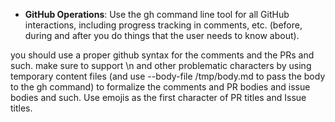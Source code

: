 - **GitHub Operations**: Use the gh command line tool for all GitHub interactions, including progress tracking in comments, etc. (before, during and after you do things that the user needs to know about).

you should use a proper github syntax for the comments and the PRs and such. make sure to support \n and other problematic characters by using temporary content files (and use --body-file /tmp/body.md to pass the body to the gh command) to formalize the comments and PR bodies and issue bodies and such. Use emojis as the first character of PR titles and Issue titles.